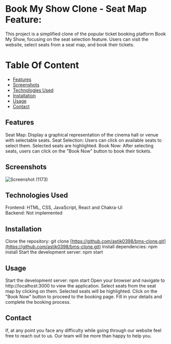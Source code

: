 # Book My Show Clone - Seat Map Feature:

This project is a simplified clone of the popular ticket booking platform Book My Show, focusing on the seat selection feature. Users can visit the website, select seats from a seat map, and book their tickets.

# Table Of Content

- [Features](#features)
- [Screenshots](#screenshots)
- [Technologies Used](#technologies-used)
- [Installation](#installation)
- [Usage](#usage)
- [Contact](#contact)

## Features
Seat Map: Display a graphical representation of the cinema hall or venue with selectable seats.
Seat Selection: Users can click on available seats to select them. Selected seats are highlighted.
Book Now: After selecting seats, users can click on the "Book Now" button to book their tickets.

## Screenshots
![Screenshot (1173)](https://github.com/astik0398/bms-clone/assets/123920314/9f02f279-c134-4f05-a2aa-8cecaae3583f)

## Technologies Used
Frontend: HTML, CSS, JavaScript, React and Chakra-Ui <br/>
Backend: Not implemented

## Installation
Clone the repository: git clone [https://github.com/astik0398/bms-clone.git](https://github.com/astik0398/bms-clone.git)
Install dependencies: npm install
Start the development server: npm start

## Usage
Start the development server: npm start
Open your browser and navigate to http://localhost:3000 to view the application.
Select seats from the seat map by clicking on them. Selected seats will be highlighted.
Click on the "Book Now" button to proceed to the booking page.
Fill in your details and complete the booking process.

## Contact
If, at any point you face any difficulty while going through our website feel free to reach out to us. Our team will be more than happy to help you.
